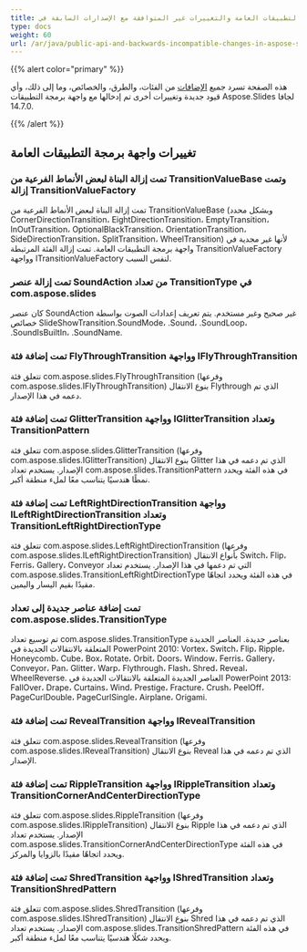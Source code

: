 ```yaml
---
title: واجهة برمجة التطبيقات العامة والتغييرات غير المتوافقة مع الإصدارات السابقة في Aspose.Slides لجافا 14.7.0
type: docs
weight: 60
url: /ar/java/public-api-and-backwards-incompatible-changes-in-aspose-slides-for-java-14-7-0/
---
```


{{% alert color="primary" %}} 

هذه الصفحة تسرد جميع [الإضافات](/slides/ar/java/public-api-and-backwards-incompatible-changes-in-aspose-slides-for-java-14-7-0/) من الفئات، والطرق، والخصائص، وما إلى ذلك، وأي قيود جديدة وتغييرات أخرى تم إدخالها مع واجهة برمجة التطبيقات Aspose.Slides لجافا 14.7.0.

{{% /alert %}} 
## **تغييرات واجهة برمجة التطبيقات العامة**
### **تمت إزالة البناة لبعض الأنماط الفرعية من TransitionValueBase وتمت إزالة TransitionValueFactory**
تمت إزالة البناة لبعض الأنماط الفرعية من TransitionValueBase (وبشكل محدد CornerDirectionTransition، EightDirectionTransition، EmptyTransition، InOutTransition، OptionalBlackTransition، OrientationTransition، SideDirectionTransition، SplitTransition، WheelTransition) لأنها غير مجدية في واجهة برمجة التطبيقات العامة. تمت إزالة الفئة المرتبطة TransitionValueFactory وواجهة ITransitionValueFactory لنفس السبب.
### **تمت إزالة عنصر SoundAction من تعداد TransitionType في com.aspose.slides**
كان عنصر SoundAction غير صحيح وغير مستخدم. يتم تعريف إعدادات الصوت بواسطة خصائص SlideShowTransition.SoundMode، .Sound، .SoundLoop، .SoundIsBuiltIn، .SoundName.
### **تمت إضافة فئة FlyThroughTransition وواجهة IFlyThroughTransition**
تتعلق فئة com.aspose.slides.FlyThroughTransition (وفرعها com.aspose.slides.IFlyThroughTransition) بنوع الانتقال Flythrough الذي تم دعمه في هذا الإصدار.
### **تمت إضافة فئة GlitterTransition وواجهة IGlitterTransition وتعداد TransitionPattern**
تتعلق فئة com.aspose.slides.GlitterTransition (وفرعها com.aspose.slides.IGlitterTransition) بنوع الانتقال Glitter الذي تم دعمه في هذا الإصدار. يستخدم تعداد com.aspose.slides.TransitionPattern في هذه الفئة ويحدد نمطًا هندسيًا يتناسب معًا لملء منطقة أكبر.
### **تمت إضافة فئة LeftRightDirectionTransition وواجهة ILeftRightDirectionTransition وتعداد TransitionLeftRightDirectionType**
تتعلق فئة com.aspose.slides.LeftRightDirectionTransition (وفرعها com.aspose.slides.ILeftRightDirectionTransition) بأنواع الانتقال Switch، Flip، Ferris، Gallery، Conveyor التي تم دعمها في هذا الإصدار. يستخدم تعداد com.aspose.slides.TransitionLeftRightDirectionType في هذه الفئة ويحدد اتجاهًا مقيدًا بقيم اليسار واليمين.
### **تمت إضافة عناصر جديدة إلى تعداد com.aspose.slides.TransitionType**
تم توسيع تعداد com.aspose.slides.TransitionType بعناصر جديدة. 
العناصر الجديدة المتعلقة بالانتقالات الجديدة في PowerPoint 2010: Vortex، Switch، Flip، Ripple، Honeycomb، Cube، Box، Rotate، Orbit، Doors، Window، Ferris، Gallery، Conveyor، Pan، Glitter، Warp، Flythrough، Flash، Shred، Reveal، WheelReverse.
العناصر الجديدة المتعلقة بالانتقالات الجديدة في PowerPoint 2013: FallOver، Drape، Curtains، Wind، Prestige، Fracture، Crush، PeelOff، PageCurlDouble، PageCurlSingle، Airplane، Origami.
### **تمت إضافة فئة RevealTransition وواجهة IRevealTransition**
تتعلق فئة com.aspose.slides.RevealTransition (وفرعها com.aspose.slides.IRevealTransition) بنوع الانتقال Reveal الذي تم دعمه في هذا الإصدار.
### **تمت إضافة فئة RippleTransition وواجهة IRippleTransition وتعداد TransitionCornerAndCenterDirectionType**
تتعلق فئة com.aspose.slides.RippleTransition (وفرعها com.aspose.slides.IRippleTransition) بنوع الانتقال Ripple الذي تم دعمه في هذا الإصدار. يستخدم تعداد com.aspose.slides.TransitionCornerAndCenterDirectionType في هذه الفئة ويحدد اتجاهًا مقيدًا بالزوايا والمركز.
### **تمت إضافة فئة ShredTransition وواجهة IShredTransition وتعداد TransitionShredPattern**
تتعلق فئة com.aspose.slides.ShredTransition (وفرعها com.aspose.slides.IShredTransition) بنوع الانتقال Shred الذي تم دعمه في هذا الإصدار. يستخدم تعداد com.aspose.slides.TransitionShredPattern في هذه الفئة ويحدد شكلًا هندسيًا يتناسب معًا لملء منطقة أكبر.
